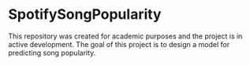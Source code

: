 # SpotifySongPopularity
This repository was created for academic purposes and the project is in active development. The goal of this project is to design a model for predicting song popularity.
